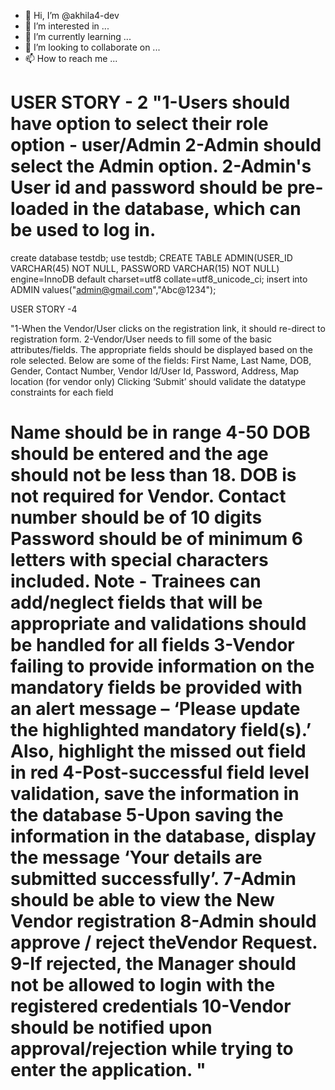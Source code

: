 - 👋 Hi, I’m @akhila4-dev
- 👀 I’m interested in ...
- 🌱 I’m currently learning ...
- 💞️ I’m looking to collaborate on ...
- 📫 How to reach me ...

<!---
akhila4-dev/akhila4-dev is a ✨ special ✨ repository because its `README.md` (this file) appears on your GitHub profile.
You can click the Preview link to take a look at your changes.
--->
 USER STORY - 2
 "1-Users should have option to select their role option - user/Admin
2-Admin should select the Admin option. 
2-Admin's User id and password should be pre-loaded in the database, which can be used to log in.
===========================================================================================================
create database testdb;
use testdb;
CREATE TABLE ADMIN(USER_ID VARCHAR(45) NOT NULL, PASSWORD VARCHAR(15) NOT NULL)
engine=InnoDB default charset=utf8 collate=utf8_unicode_ci;
insert into ADMIN values("admin@gmail.com","Abc@1234");


USER STORY -4


"1-When the Vendor/User clicks on the registration link, it should re-direct to registration form.
2-Vendor/User needs to fill some of the basic attributes/fields.
The appropriate fields should be displayed based on the role selected.
Below are some of the fields:
 First Name, Last Name, DOB, Gender, Contact Number, Vendor Id/User Id, Password, Address, Map location (for vendor only)
Clicking ‘Submit’ should validate the datatype constraints for each field

Name should be in range 4-50
DOB should be entered and the age should not be less than 18. DOB is not required for Vendor.
Contact number should be of 10 digits
Password should be of minimum 6 letters with special characters included.
Note - Trainees can add/neglect fields that will be appropriate and validations should be handled for all fields
3-Vendor failing to provide information on the mandatory fields be provided with an alert message – ‘Please update the highlighted mandatory field(s).’ Also, highlight the missed out field in red
4-Post-successful field level validation, save the information in the database
5-Upon saving the information in the database, display the message ‘Your details are submitted successfully’.
7-Admin should be able to view the New Vendor registration
8-Admin should approve / reject theVendor Request.
9-If rejected, the Manager should not be allowed to login with the registered credentials
10-Vendor should be notified upon approval/rejection while trying to enter the application.
"
============================================================================================================






